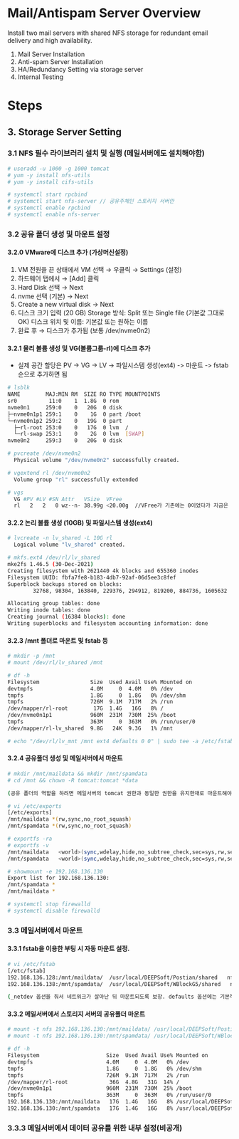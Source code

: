 # Mail/Antispam Server Overview
Install two mail servers with shared NFS storage for redundant email delivery and high availability.

1. Mail Server Installation
2. Anti-spam Server Installation
3. HA/Redundancy Setting via storage server
4. Internal Testing

# Steps

## 3. Storage Server Setting

### 3.1 NFS 필수 라이브러리 설치 및 실행 (메일서버에도 설치해야함)
```bash
# useradd -u 1000 -g 1000 tomcat
# yum -y install nfs-utils
# yum -y install cifs-utils

# systemctl start rpcbind
# systemctl start nfs-server // 공유주체인 스토리지 서버만
# systemctl enable rpcbind
# systemctl enable nfs-server
```

### 3.2 공유 폴더 생성 및 마운트 설정

#### 3.2.0 VMware에 디스크 추가 (가상머신설정)
1. VM 전원을 끈 상태에서 VM 선택 → 우클릭 → Settings (설정)
2. 하드웨어 탭에서 → [Add] 클릭
3. Hard Disk 선택 → Next
4. nvme 선택 (기본) → Next
5. Create a new virtual disk → Next
6. 디스크 크기 입력 (20 GB) 
	Storage 방식: Split 또는 Single file (기본값 그대로 OK)
	디스크 위치 및 이름: 기본값 또는 원하는 이름
7. 완료 후 → 디스크가 추가됨 (보통 /dev/nvme0n2)

#### 3.2.1 물리 볼륨 생성 및 VG(볼륨그룹-rl)에 디스크 추가
- 실제 공간 할당은 PV -> VG -> LV -> 파일시스템 생성(ext4) -> 마운트 -> fstab순으로 추가하면 됨
```bash
# lsblk
NAME        MAJ:MIN RM  SIZE RO TYPE MOUNTPOINTS
sr0          11:0    1  1.8G  0 rom
nvme0n1     259:0    0   20G  0 disk
├─nvme0n1p1 259:1    0    1G  0 part /boot
└─nvme0n1p2 259:2    0   19G  0 part
  ├─rl-root 253:0    0   17G  0 lvm  /
  └─rl-swap 253:1    0    2G  0 lvm  [SWAP]
nvme0n2     259:3    0   20G  0 disk

# pvcreate /dev/nvme0n2
  Physical volume "/dev/nvme0n2" successfully created.

# vgextend rl /dev/nvme0n2
  Volume group "rl" successfully extended

# vgs
  VG #PV #LV #SN Attr   VSize  VFree
  rl   2   2   0 wz--n- 38.99g <20.00g	//VFree가 기존에는 0이었다가 지금은 20G로 늘었음
```

#### 3.2.2 논리 볼륨 생성 (10GB) 및 파일시스템 생성(ext4)
```bash
# lvcreate -n lv_shared -L 10G rl
  Logical volume "lv_shared" created.

# mkfs.ext4 /dev/rl/lv_shared
mke2fs 1.46.5 (30-Dec-2021)
Creating filesystem with 2621440 4k blocks and 655360 inodes
Filesystem UUID: fbfa7fe8-b183-4db7-92af-06d5ee3c8fef
Superblock backups stored on blocks:
        32768, 98304, 163840, 229376, 294912, 819200, 884736, 1605632

Allocating group tables: done
Writing inode tables: done
Creating journal (16384 blocks): done
Writing superblocks and filesystem accounting information: done
```

#### 3.2.3 /mnt 폴더로 마운트 및 fstab 등
```bash
# mkdir -p /mnt
# mount /dev/rl/lv_shared /mnt

# df -h
Filesystem                Size  Used Avail Use% Mounted on
devtmpfs                  4.0M     0  4.0M   0% /dev
tmpfs                     1.8G     0  1.8G   0% /dev/shm
tmpfs                     726M  9.1M  717M   2% /run
/dev/mapper/rl-root        17G  1.4G   16G   8% /
/dev/nvme0n1p1            960M  231M  730M  25% /boot
tmpfs                     363M     0  363M   0% /run/user/0
/dev/mapper/rl-lv_shared  9.8G   24K  9.3G   1% /mnt

# echo "/dev/rl/lv_mnt /mnt ext4 defaults 0 0" | sudo tee -a /etc/fstab
```
#### 3.2.4 공유폴더 생성 및 메일서버에서 마운트
```bash
# mkdir /mnt/maildata && mkdir /mnt/spamdata
# cd /mnt && chown -R tomcat:tomcat *data

(공유 폴더의 역할을 하려면 메일서버의 tomcat 권한과 동일한 권한을 유지한채로 마운트해야하며, no_root_sqush 옵션을 줘야함)

# vi /etc/exports
[/etc/exports]
/mnt/maildata *(rw,sync,no_root_squash)
/mnt/spamdata *(rw,sync,no_root_squash)

# exportfs -ra
# exportfs -v
/mnt/maildata   <world>(sync,wdelay,hide,no_subtree_check,sec=sys,rw,secure,no_root_squash,no_all_squash)
/mnt/spamdata   <world>(sync,wdelay,hide,no_subtree_check,sec=sys,rw,secure,no_root_squash,no_all_squash)

# showmount -e 192.168.136.130
Export list for 192.168.136.130:
/mnt/spamdata *
/mnt/maildata *

# systemctl stop firewalld
# systemctl disable firewalld
```

### 3.3 메일서버에서 마운트

#### 3.3.1 fstab을 이용한 부팅 시 자동 마운트 설정.
```bash
# vi /etc/fstab
[/etc/fstab]
192.168.136.128:/mnt/maildata/	/usr/local/DEEPSoft/Postian/shared   nfs   defaults,_netdev  0 0
192.168.136.138:/mnt/spamdata/	/usr/local/DEEPSoft/WBlockG5/shared   nfs   defaults,_netdev  0 0

(_netdev 옵션을 줘서 네트워크가 살아난 뒤 마운트되도록 보장. defaults 옵션에는 기본적으로 rw,suid,dev,exec,auto,nouser,async 포함되어 있음)
```

#### 3.3.2 메일서버에서 스토리지 서버의 공유폴더 마운트
```bash
# mount -t nfs 192.168.136.130:/mnt/maildata/ /usr/local/DEEPSoft/Postian/shared
# mount -t nfs 192.168.136.130:/mnt/spamdata/ /usr/local/DEEPSoft/WBlockG5/shared

# df -h
Filesystem                     Size  Used Avail Use% Mounted on
devtmpfs                       4.0M     0  4.0M   0% /dev
tmpfs                          1.8G     0  1.8G   0% /dev/shm
tmpfs                          726M  9.1M  717M   2% /run
/dev/mapper/rl-root             36G  4.8G   31G  14% /
/dev/nvme0n1p1                 960M  231M  730M  25% /boot
tmpfs                          363M     0  363M   0% /run/user/0
192.168.136.130:/mnt/maildata   17G  1.4G   16G   8% /usr/local/DEEPSoft/Postian/shared
192.168.136.130:/mnt/spamdata   17G  1.4G   16G   8% /usr/local/DEEPSoft/WBlockG5/shared
```

### 3.3.3 메일서버에서 데이터 공유를 위한 내부 설정(비공개)